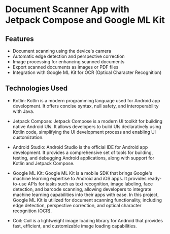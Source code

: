 # Document Scanner App with Jetpack Compose and Google ML Kit
## Features
- Document scanning using the device's camera
- Automatic edge detection and perspective correction
- Image processing for enhancing scanned documents
- Export scanned documents as images or PDF files
- Integration with Google ML Kit for OCR (Optical Character Recognition)

## Technologies Used
- Kotlin: Kotlin is a modern programming language used for Android app development. It offers concise syntax, null safety, and interoperability with Java.

- Jetpack Compose: Jetpack Compose is a modern UI toolkit for building native Android UIs. It allows developers to build UIs declaratively using Kotlin code, simplifying the UI development process and enabling UI customization.

- Android Studio: Android Studio is the official IDE for Android app development. It provides a comprehensive set of tools for building, testing, and debugging Android applications, along with support for Kotlin and Jetpack Compose.

- Google ML Kit: Google ML Kit is a mobile SDK that brings Google's machine learning expertise to Android and iOS apps. It provides ready-to-use APIs for tasks such as text recognition, image labeling, face detection, and barcode scanning, allowing developers to integrate machine learning capabilities into their apps with ease. In this project, Google ML Kit is utilized for document scanning functionality, including edge detection, perspective correction, and optical character recognition (OCR).

- Coil:  Coil is a lightweight image loading library for Android that provides fast, efficient, and customizable image loading capabilities.

